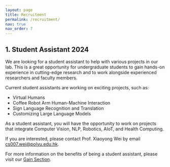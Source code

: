 ```yaml
---
layout: page
title: Recruitment
permalink: /recruitment/
nav: true
nav_order: 7
---
```


## 1. Student Assistant 2024

We are looking for a student assistant to help with various projects in our lab. This is a great opportunity for undergraduate students to gain hands-on experience in cutting-edge research and to work alongside experienced researchers and faculty members.

Current student assistants are working on exciting projects, such as: 
- Virtual Humans
- Coffee Robot Arm Human-Machine Interaction
- Sign Language Recognition and Translation
- Customizing Large Language Models

As a student assistant, you will have the opportunity to work on projects that integrate Computer Vision, NLP, Robotics, AIoT, and Health Computing.

If you are interested, please contact Prof. Xiaoyong Wei by email [cs007.wei@polyu.edu.hk](mailto:cs007.wei@polyu.edu.hk).

For more information on the benefits of being a student assistant, please visit our [Gain Section](https://polysmartgroup.github.io/gain/).